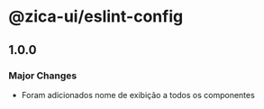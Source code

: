 # @zica-ui/eslint-config

## 1.0.0

### Major Changes

- Foram adicionados nome de exibição a todos os componentes
